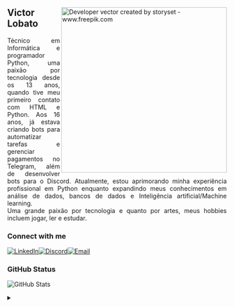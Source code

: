<article class="markdown-body entry-content container-lg" itemprop="text">
  <p dir="auto">
    <a target="_blank" rel="noopener noreferrer nofollow" href="https://user-images.githubusercontent.com/97471199/230774187-e482399b-492c-4c17-a831-0314bf90526e.png">
      <img align="right" alt="Developer vector created by storyset - www.freepik.com" height="380" src="https://user-images.githubusercontent.com/97471199/230774187-e482399b-492c-4c17-a831-0314bf90526e.png" style="max-width: 100%;">
    </a>
  </p>

  <div class="markdown-heading" dir="auto">
    <h1 tabindex="-1" class="heading-element" dir="auto">
      <span>Victor Lobato</span>
    </h1>
  </div>

  <p align="justify" dir="auto">
    Técnico em Informática e programador Python, uma paixão por tecnologia desde os 13 anos, quando tive meu primeiro contato com HTML e Python. Aos 16 anos, já estava criando bots para automatizar tarefas e gerenciar pagamentos no Telegram, além de desenvolver bots para o Discord. Atualmente, estou aprimorando minha experiência profissional em Python enquanto expandindo meus conhecimentos em análise de dados, bancos de dados e Inteligência artificial/Machine learning.
    <br>
    Uma grande paixão por tecnologia e quanto por artes, meus hobbies incluem jogar, ler e estudar.
  </p>

  <div class="markdown-heading" dir="auto">
    <h3 tabindex="-1" class="heading-element" dir="auto">Connect with me</h3>
  </div>

  <!-- Remova quebras de linha e espaços entre os <a> para evitar underscore indesejado -->
  <p dir="auto">
    <a href="https://www.linkedin.com/in/victor-lobato-729523284/" rel="nofollow"><img src="https://camo.githubusercontent.com/1b246e3a6fa04728c6c5bfecd0d1430288447882e520033c1eca4f4a138728f9/68747470733a2f2f696d672e736869656c64732e696f2f62616467652f2d4c696e6b6564496e2d3030303f7374796c653d666f722d7468652d6261646765266c6f676f3d6c696e6b6564696e266c6f676f436f6c6f723d46463030463626636f6c6f723a464646" alt="LinkedIn"></a><a href="https://discord.gg/AF3Hgvjxd5" rel="nofollow"><img src="https://img.shields.io/badge/Discord-7289DA?style=for-the-badge&logo=discord&logoColor=white" alt="Discord"></a><a href="mailto:pixodevbusiness@gmail.com" rel="nofollow"><img src="https://img.shields.io/badge/-Email-000?style=for-the-badge&logo=microsoft-outlook&logoColor=007BFF" alt="Email"></a>
  </p>

  <div class="markdown-heading" dir="auto">
    <h3 tabindex="-1" class="heading-element" dir="auto">GitHub Status
</h3>
  </div>
  
  <p dir="auto">
    <img src="https://github-readme-stats.vercel.app/api?username=pixopjl&theme=transparent&bg_color=000&border_color=30A3DC&show_icons=true&icon_color=30A3DC&title_color=E94D5F&text_color=FFF" alt="GitHub Stats">
  </p>
</article>
<details align="left">
  <summary></summary> 
  <ul dir="auto">
    <li>Badges by <a href="https://shields.io/" rel="nofollow">shields.io</a><br></li>
    <li>GitHub Stats by <a href="https://github.com/anuraghazra/github-readme-stats">anuraghazra</a></li>
    <li>Developer vector created by <a href="https://www.freepik.com/vectors/developer" rel="nofollow">storyset - </a><a href="http://www.freepik.com" rel="nofollow">www.freepik.com</a> (edited by author)</li>
  </ul>
  <div align="right" dir="auto">Made with 💜 by <a href="https://github.com/pixopjl">VL</a>.</div>
</details>
